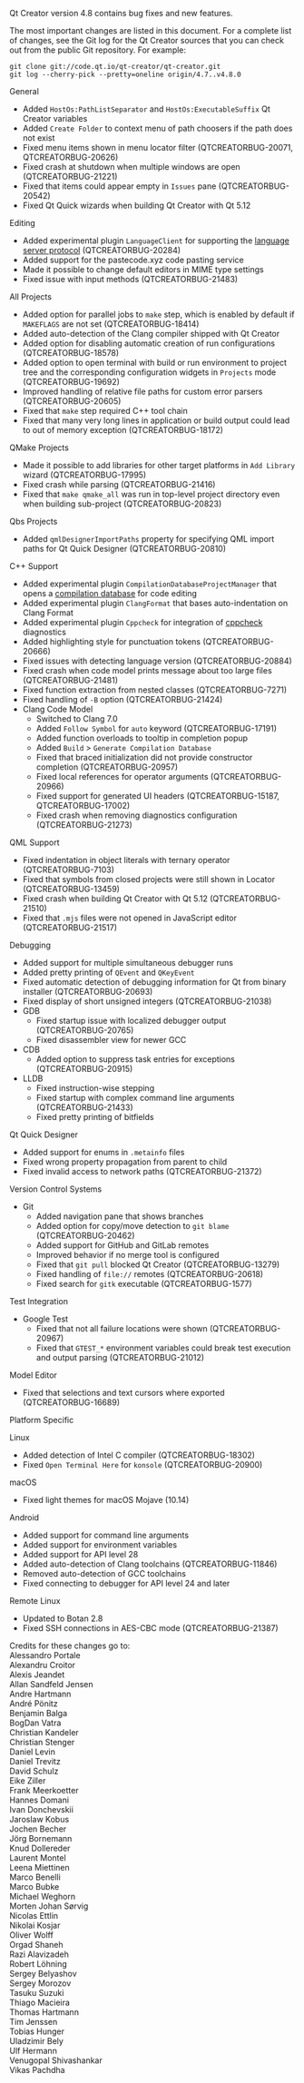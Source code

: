 Qt Creator version 4.8 contains bug fixes and new features.

The most important changes are listed in this document. For a complete
list of changes, see the Git log for the Qt Creator sources that
you can check out from the public Git repository. For example:

    git clone git://code.qt.io/qt-creator/qt-creator.git
    git log --cherry-pick --pretty=oneline origin/4.7..v4.8.0

General

* Added `HostOs:PathListSeparator` and `HostOs:ExecutableSuffix` Qt Creator
  variables
* Added `Create Folder` to context menu of path choosers if the path does not
  exist
* Fixed menu items shown in menu locator filter (QTCREATORBUG-20071,
  QTCREATORBUG-20626)
* Fixed crash at shutdown when multiple windows are open (QTCREATORBUG-21221)
* Fixed that items could appear empty in `Issues` pane (QTCREATORBUG-20542)
* Fixed Qt Quick wizards when building Qt Creator with Qt 5.12

Editing

* Added experimental plugin `LanguageClient` for supporting the [language server
  protocol](https://microsoft.github.io/language-server-protocol)
  (QTCREATORBUG-20284)
* Added support for the pastecode.xyz code pasting service
* Made it possible to change default editors in MIME type settings
* Fixed issue with input methods (QTCREATORBUG-21483)

All Projects

* Added option for parallel jobs to `make` step, which is enabled by default
  if `MAKEFLAGS` are not set (QTCREATORBUG-18414)
* Added auto-detection of the Clang compiler shipped with Qt Creator
* Added option for disabling automatic creation of run configurations
  (QTCREATORBUG-18578)
* Added option to open terminal with build or run environment to project tree
  and the corresponding configuration widgets in `Projects` mode
  (QTCREATORBUG-19692)
* Improved handling of relative file paths for custom error parsers
  (QTCREATORBUG-20605)
* Fixed that `make` step required C++ tool chain
* Fixed that many very long lines in application or build output could lead to
  out of memory exception (QTCREATORBUG-18172)

QMake Projects

* Made it possible to add libraries for other target platforms in
  `Add Library` wizard (QTCREATORBUG-17995)
* Fixed crash while parsing (QTCREATORBUG-21416)
* Fixed that `make qmake_all` was run in top-level project directory even when
  building sub-project (QTCREATORBUG-20823)

Qbs Projects

* Added `qmlDesignerImportPaths` property for specifying QML import paths for
  Qt Quick Designer (QTCREATORBUG-20810)

C++ Support

* Added experimental plugin `CompilationDatabaseProjectManager` that opens a
  [compilation database](https://clang.llvm.org/docs/JSONCompilationDatabase.html)
  for code editing
* Added experimental plugin `ClangFormat` that bases auto-indentation on
  Clang Format
* Added experimental plugin `Cppcheck` for integration of
  [cppcheck](http://cppcheck.sourceforge.net) diagnostics
* Added highlighting style for punctuation tokens (QTCREATORBUG-20666)
* Fixed issues with detecting language version (QTCREATORBUG-20884)
* Fixed crash when code model prints message about too large files
  (QTCREATORBUG-21481)
* Fixed function extraction from nested classes (QTCREATORBUG-7271)
* Fixed handling of `-B` option (QTCREATORBUG-21424)
* Clang Code Model
    * Switched to Clang 7.0
    * Added `Follow Symbol` for `auto` keyword (QTCREATORBUG-17191)
    * Added function overloads to tooltip in completion popup
    * Added `Build` > `Generate Compilation Database`
    * Fixed that braced initialization did not provide constructor completion
      (QTCREATORBUG-20957)
    * Fixed local references for operator arguments (QTCREATORBUG-20966)
    * Fixed support for generated UI headers (QTCREATORBUG-15187,
      QTCREATORBUG-17002)
    * Fixed crash when removing diagnostics configuration (QTCREATORBUG-21273)

QML Support

* Fixed indentation in object literals with ternary operator (QTCREATORBUG-7103)
* Fixed that symbols from closed projects were still shown in Locator
  (QTCREATORBUG-13459)
* Fixed crash when building Qt Creator with Qt 5.12 (QTCREATORBUG-21510)
* Fixed that `.mjs` files were not opened in JavaScript editor
  (QTCREATORBUG-21517)

Debugging

* Added support for multiple simultaneous debugger runs
* Added pretty printing of `QEvent` and `QKeyEvent`
* Fixed automatic detection of debugging information for Qt from binary
  installer (QTCREATORBUG-20693)
* Fixed display of short unsigned integers (QTCREATORBUG-21038)
* GDB
    * Fixed startup issue with localized debugger output (QTCREATORBUG-20765)
    * Fixed disassembler view for newer GCC
* CDB
    * Added option to suppress task entries for exceptions (QTCREATORBUG-20915)
* LLDB
    * Fixed instruction-wise stepping
    * Fixed startup with complex command line arguments (QTCREATORBUG-21433)
    * Fixed pretty printing of bitfields

Qt Quick Designer

* Added support for enums in `.metainfo` files
* Fixed wrong property propagation from parent to child
* Fixed invalid access to network paths (QTCREATORBUG-21372)

Version Control Systems

* Git
    * Added navigation pane that shows branches
    * Added option for copy/move detection to `git blame` (QTCREATORBUG-20462)
    * Added support for GitHub and GitLab remotes
    * Improved behavior if no merge tool is configured
    * Fixed that `git pull` blocked Qt Creator (QTCREATORBUG-13279)
    * Fixed handling of `file://` remotes (QTCREATORBUG-20618)
    * Fixed search for `gitk` executable (QTCREATORBUG-1577)

Test Integration

* Google Test
    * Fixed that not all failure locations were shown (QTCREATORBUG-20967)
    * Fixed that `GTEST_*` environment variables could break test execution
      and output parsing (QTCREATORBUG-21012)

Model Editor

* Fixed that selections and text cursors where exported (QTCREATORBUG-16689)

Platform Specific

Linux

* Added detection of Intel C compiler (QTCREATORBUG-18302)
* Fixed `Open Terminal Here` for `konsole` (QTCREATORBUG-20900)

macOS

* Fixed light themes for macOS Mojave (10.14)

Android

* Added support for command line arguments
* Added support for environment variables
* Added support for API level 28
* Added auto-detection of Clang toolchains (QTCREATORBUG-11846)
* Removed auto-detection of GCC toolchains
* Fixed connecting to debugger for API level 24 and later

Remote Linux

* Updated to Botan 2.8
* Fixed SSH connections in AES-CBC mode (QTCREATORBUG-21387)

Credits for these changes go to:  
Alessandro Portale  
Alexandru Croitor  
Alexis Jeandet  
Allan Sandfeld Jensen  
Andre Hartmann  
André Pönitz  
Benjamin Balga  
BogDan Vatra  
Christian Kandeler  
Christian Stenger  
Daniel Levin  
Daniel Trevitz  
David Schulz  
Eike Ziller  
Frank Meerkoetter  
Hannes Domani  
Ivan Donchevskii  
Jaroslaw Kobus  
Jochen Becher  
Jörg Bornemann  
Knud Dollereder  
Laurent Montel  
Leena Miettinen  
Marco Benelli  
Marco Bubke  
Michael Weghorn  
Morten Johan Sørvig  
Nicolas Ettlin  
Nikolai Kosjar  
Oliver Wolff  
Orgad Shaneh  
Razi Alavizadeh  
Robert Löhning  
Sergey Belyashov  
Sergey Morozov  
Tasuku Suzuki  
Thiago Macieira  
Thomas Hartmann  
Tim Jenssen  
Tobias Hunger  
Uladzimir Bely  
Ulf Hermann  
Venugopal Shivashankar  
Vikas Pachdha  
